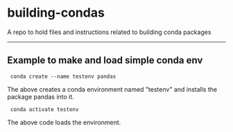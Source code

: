 # building-condas

A repo to hold files and instructions related to building conda packages

-----------------------------

## Example to make and load simple conda env

<code> conda create --name testenv pandas </code>

The above creates a conda environment named "testenv" and installs the package pandas into it.

<code> conda activate testenv </code>

The above code loads the environment.
